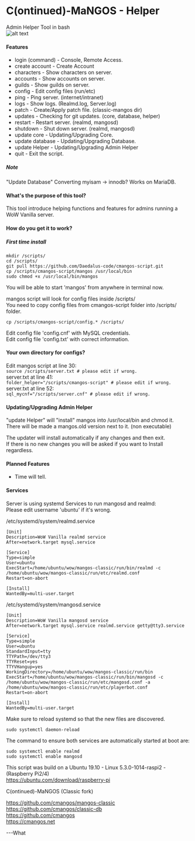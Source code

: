 # C(ontinued)-MaNGOS - Helper  
  
Admin Helper Tool in bash  
![alt text](https://i.imgur.com/gH1inNs.png)

#### Features

* login (command)     -  Console, Remote Access.
* create account      -  Create Account
* characters          -  Show characters on server.
* accounts            -  Show accounts on server.
* guilds              -  Show guilds on server.
* config              -  Edit config files (run/etc)
* ping                -  Ping server. (internet/intranet)
* logs                -  Show logs. (Realmd.log, Server.log)
* patch               -  Create/Apply patch file. (classic-mangos dir)
* updates             -  Checking for git updates. (core, database, helper)
* restart             -  Restart server. (realmd, mangosd)
* shutdown            -  Shut down server. (realmd, mangosd)
* update core         -  Updating/Upgrading Core.
* update database     -  Updating/Upgrading Database.
* update Helper       -  Updating/Upgrading Admin Helper
* quit                -  Exit the script.  
##### Note  
"Update Database" Converting myisam -> innodb? Works on MariaDB.  

#### What's the purpose of this tool?  
This tool introduce helping functions and features for admins running a WoW Vanilla server. 
#### How do you get it to work?
##### First time install
```mkdir /scripts/```  
```cd /scripts/```  
```git pull https://github.com/Daedalus-code/cmangos-script.git```  
```cp /scripts/cmangos-script/mangos /usr/local/bin```  
```sudo chmod +x /usr/local/bin/mangos```  

You will be able to start 'mangos' from anywhere in terminal now.  

mangos script will look for config files inside /scripts/  
You need to copy config files from cmangos-script folder into /scripts/ folder.  

```cp /scripts/cmangos-script/config.* /scripts/```  

Edit config file 'config.cnf' with MySQL credentials.   
Edit config file 'config.txt' with correct information.  
#### Your own directory for configs?  
Edit mangos script at line 30:    
```source /scripts/server.txt # please edit if wrong.```  
server.txt at line 41:  
```folder_helper="/scripts/cmangos-script" # please edit if wrong.```  
server.txt at line 52:  
```sql_mycnf="/scripts/server.cnf" # please edit if wrong.```  
#### Updating/Upgrading Admin Helper  
"update Helper" will "install" mangos into /usr/local/bin and chmod it.  
There will be made a mangos.old version next to it. (non executable)  

The updater will install automatically if any changes and then exit.  
If there is no new changes you will be asked if you want to Install regardless.  
#### Planned Features  
* Time will tell.  
#### Services  
Server is using systemd Services to run mangosd and realmd:  
Please edit username 'ubuntu' if it's wrong.

/etc/systemd/system/realmd.service  

```
[Unit]
Description=WoW Vanilla realmd service
After=network.target mysql.service

[Service]
Type=simple
User=ubuntu
ExecStart=/home/ubuntu/wow/mangos-classic/run/bin/realmd -c /home/ubuntu/wow/mangos-classic/run/etc/realmd.conf
Restart=on-abort

[Install]
WantedBy=multi-user.target
```
/etc/systemd/system/mangosd.service  

```
[Unit]
Description=WoW Vanilla mangosd service
After=network.target mysql.service realmd.service getty@tty3.service

[Service]
Type=simple
User=ubuntu
StandardInput=tty
TTYPath=/dev/tty3
TTYReset=yes
TTYVHangup=yes
WorkingDirectory=/home/ubuntu/wow/mangos-classic/run/bin
ExecStart=/home/ubuntu/wow/mangos-classic/run/bin/mangosd -c /home/ubuntu/wow/mangos-classic/run/etc/mangosd.conf -a /home/ubuntu/wow/mangos-classic/run/etc/playerbot.conf
Restart=on-abort

[Install]
WantedBy=multi-user.target
```
Make sure to reload systemd so that the new files are discovered.
```
sudo systemctl daemon-reload
```
The command to ensure both services are automatically started at boot are:
```
sudo systemctl enable realmd
sudo systemctl enable mangosd
```

This script was build on a Ubuntu 19.10 - Linux 5.3.0-1014-raspi2 - (Raspberry Pi2/4)  
https://ubuntu.com/download/raspberry-pi  

C(ontinued)-MaNGOS (Classic fork)

https://github.com/cmangos/mangos-classic  
https://github.com/cmangos/classic-db  
https://github.com/cmangos  
https://cmangos.net  





---What
